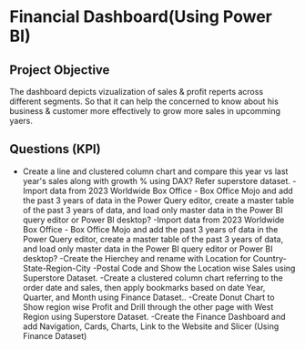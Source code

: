 # Financial Dashboard(Using Power BI)
 ## Project Objective
 The dashboard depicts vizualization of sales & profit reperts across different segments. So that it can help the concerned to know about his business & customer more effectively to grow more sales in upcomming yaers.
 ## Questions (KPI)
- Create a line and clustered column chart and compare this year vs last year's sales along with growth % using DAX? Refer superstore dataset.
 -Import data from 2023 Worldwide Box Office - Box Office Mojo and add the past 3 years of data in the Power Query editor, create a master table of the past 3 years of data, and load only master data in the Power BI query editor or Power BI desktop?
 -Import data from 2023 Worldwide Box Office - Box Office Mojo and add the past 3 years of data in the Power Query editor, create a master table of the past 3 years of data, and load only master data in the Power BI query editor or Power BI desktop?
 -Create the Hierchey and rename with Location for Country-State-Region-City -Postal Code and Show the Location wise Sales using Superstore Dataset.
 -Create a clustered column chart referring to the order date and sales, then apply bookmarks based on date  Year, Quarter, and Month using Finance Dataset..
 -Create Donut Chart to Show region wise Profit and Drill through the other page with West Region using Superstore Dataset.
 -Create the Finance Dashboard and add Navigation, Cards, Charts, Link to the Website and Slicer (Using Finance Dataset)
